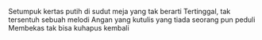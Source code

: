 Setumpuk kertas putih di sudut meja yang tak berarti 
Tertinggal, tak tersentuh sebuah melodi 
Angan yang kutulis yang tiada seorang pun peduli 
Membekas tak bisa kuhapus kembali 